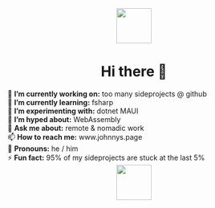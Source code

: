 <div align="center">
      <img src="https://cultofthepartyparrot.com/parrots/hd/parrot.gif" width="70" height="70"/>
<h1> Hi there 👋</h1>
</div>
🔭 <b>I’m currently working on:</b> too many sideprojects @ github<br />
🌱 <b>I’m currently learning:</b> fsharp<br />
🧪 <b>I’m experimenting with:</b> dotnet MAUI<br />
🥳 <b>I’m hyped about:</b> WebAssembly<br />
💬 <b>Ask me about:</b> remote & nomadic work<br />
📫 <b>How to reach me:</b> www.johnnys.page<br />
👤 <b>Pronouns:</b> he / him<br />
⚡️ <b>Fun fact:</b> 95% of my sideprojects are stuck at the last 5%<br />
<div align="center">
      <img src="https://cultofthepartyparrot.com/parrots/hd/reverseparrot.gif" width="70" height="70"/>
</div>
